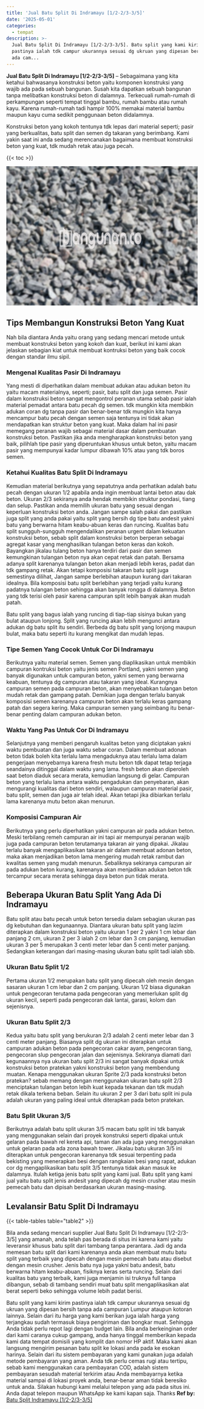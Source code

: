 ```yaml
---
title: 'Jual Batu Split Di Indramayu [1/2-2/3-3/5]'
date: '2025-05-01'
categories:
  - tempat
description: >-
  Jual Batu Split Di Indramayu [1/2-2/3-3/5]. Batu split yang kami kirim
  pastinya ialah tdk campur ukurannya sesuai dg ukruan yang dipesan bersih tanpa
  ada cam...
---
```


**Jual Batu Split Di Indramayu \[1/2-2/3-3/5\]** – Sebagaimana yang kita ketahui bahwasanya konstruksi beton yaitu komponen konstruksi yang wajib ada pada sebuah bangunan. Susah kita dapatkan sebuah bangunan tanpa melibatkan konstruksi beton di dalamnya. Terkecuali rumah-rumah di perkampungan seperti tempat tinggal bambu, rumah bambu atau rumah kayu. Karena rumah-rumah tadi hampir 100% memakai material bambu maupun kayu cuma sedikit penggunaan beton didalamnya.

Konstruksi beton yang kokoh tentunya tdk lepas dari material seperti; pasir yang berkualitas, batu split dan semen dg takaran yang berimbang. Kami yakin saat ini anda sedang merencanakan bagaimana membuat konstruksi beton yang kuat, tdk mudah retak atau juga pecah.

{{< toc >}}

![Jual Batu Split Di Indramayu [1/2-2/3-3/5]](/images/jual-batu-split-21.png)

## Tips Membangun Konstruksi Beton Yang Kuat

Nah bila diantara Anda yaitu orang yang sedang mencari metode untuk membuat konstruksi beton yang kokoh dan kuat, berikut ini kami akan jelaskan sebagian kiat untuk membuat kontruksi beton yang baik cocok dengan standar ilmu sipil.

### Mengenal Kualitas Pasir Di Indramayu

Yang mesti di diperhatikan dalam membuat adukan atau adukan beton itu yaitu macam materialnya, seperti; pasir, batu split dan juga semen. Pasir dalam konstruksi beton sangat mengontrol peranan utama sebab pasir ialah material pemadat antara batu pecah dg semen. tdk mungkin kita membikin adukan coran dg tanpa pasir dan benar-benar tdk mungkin kita hanya mencampur batu pecah dengan semen saja tentunya ini tidak akan mendapatkan kan struktur beton yang kuat. Maka dalam hal ini pasir memegang peranan wajib sebagai material dasar dalam pembuatan konstruksi beton. Pastikan jika anda mengharapkan konstruksi beton yang baik, pilihlah tipe pasir yang diperuntukan khusus untuk beton, yaitu macam pasir yang mempunyai kadar lumpur dibawah 10% atau yang tdk boros semen.

### Ketahui Kualitas Batu Split Di Indramayu

Kemudian material berikutnya yang sepatutnya anda perhatikan adalah batu pecah dengan ukuran 1/2 apabila anda ingin membuat lantai beton atau dak beton. Ukuran 2/3 sekiranya anda hendak membikin struktur pondasi, tiang dan selup. Pastikan anda memilih ukuran batu yang sesuai dengan keperluan konstruksi beton anda. Jangan sampe salah pakai dan pastikan juga split yang anda pakai yaitu split yang bersih dg tipe batu andesit yakni batu yang berwarna hitam keabu-abuan keras dan runcing. Kualitas batu split sungguh-sungguh mengendalikan peranan urgent dalam kekuatan konstruksi beton, sebab split dalam konstruksi beton berperan sebagai agregat kasar yang menghasilkan tulangan beton keras dan kokoh. Bayangkan jikalau tulang beton hanya terdiri dari pasir dan semen kemungkinan tulangan beton nya akan cepat retak dan patah. Bersama adanya split karenanya tulangan beton akan menjadi lebih keras, padat dan tdk gampang retak. Akan tetapi komposisi takaran batu split juga semestinya dilihat, Jangan sampe berlebihan ataupun kurang dari takaran idealnya. Bila komposisi batu split berlebihan yang terjadi yaitu kurang padatnya tulangan beton sehingga akan banyak rongga di dalamnya. Beton yang tdk terisi oleh pasir karena campuran split lebih banyak akan mudah patah.

Batu split yang bagus ialah yang runcing di tiap-tiap sisinya bukan yang bulat ataupun lonjong. Split yang runcing akan lebih mengunci antara adukan dg batu split itu sendiri. Berbeda dg batu split yang lonjong maupun bulat, maka batu seperti itu kurang mengikat dan mudah lepas.

### Tipe Semen Yang Cocok Untuk Cor Di Indramayu

Berikutnya yaitu material semen. Semen yang diaplikasikan untuk membikin campuran kontruksi beton yaitu jenis semen Portland, yakni semen yang banyak digunakan untuk campuran beton, yakni semen yang berwarna keabuan, tentunya dg campuran atau takaran yang ideal. Kurangnya campuran semen pada campuran beton, akan menyebabkan tulangan beton mudah retak dan gampang patah. Demikian juga dengan terlalu banyak komposisi semen karenanya campuran beton akan terlalu keras gampang patah dan segera kering. Maka campuran semen yang seimbang itu benar-benar penting dalam campuran adukan beton.

### Waktu Yang Pas Untuk Cor Di Indramayu

Selanjutnya yang memberi pengaruh kualitas beton yang diciptakan yakni waktu pembuatan dan juga waktu sebar coran. Dalam membuat adonan beton tidak boleh kita terlalu lama mengaduknya atau terlalu lama dalam pengerjaan menyebarnya karena fresh mutu beton tdk dapat tetap terjaga seandainya ditinggal dalam waktu yang lama. fresh beton akan diperoleh saat beton diaduk secara merata, kemudian langsung di gelar. Campuran beton yang terlalu lama antara waktu pengadukan dan penyebaran, akan mengurangi kualitas dari beton sendiri, walaupun campuran material pasir, batu split, semen dan juga air telah ideal. Akan tetapi jika dibiarkan terlalu lama karenanya mutu beton akan menurun.

### Komposisi Campuran Air

Berikutnya yang perlu diperhatikan yakni campuran air pada adukan beton. Meski terbilang remeh campuran air ini tapi air mempunyai peranan wajib juga pada campuran beton terutamanya takaran air yang dipakai. Jikalau terlalu banyak mengaplikasikan takaran air dalam membuat adonan beton, maka akan menjadikan beton lama mengering mudah retak rambut dan kwalitas semen yang mudah menurun. Sebaliknya sekiranya campuran air pada adukan beton kurang, karenanya akan menjadikan adukan beton tdk tercampur secara merata sehingga daya beton pun tidak merata.

## Beberapa Ukuran Batu Split Yang Ada Di Indramayu

Batu split atau batu pecah untuk beton tersedia dalam sebagian ukuran pas dg kebutuhan dan kegunaannya. Diantara ukuran batu split yang lazim diterapkan dalam konstruksi beton yaitu ukuran 1 per 2 yakni 1 cm lebar dan panjang 2 cm, ukuran 2 per 3 ialah 2 cm lebar dan 3 cm panjang, kemudian ukuran 3 per 5 merupakan 3 centi meter lebar dan 5 centi meter panjang. Sedangkan keterangan dari masing-masing ukuran batu split tadi ialah sbb.

### Ukuran Batu Split 1/2

Pertama ukuran 1/2 merupakan batu split yang dipecah oleh mesin dengan sasaran ukuran 1 cm lebar dan 2 cm panjang. Ukuran 1/2 biasa digunakan untuk pengecoran terutama pada pengecoran yang memerlukan split dg ukuran kecil, seperti pada pengecoran dak lantai, garasi, kolom dan sejenisnya.

### Ukuran Batu Split 2/3

Kedua yaitu batu split yang berukuran 2/3 adalah 2 centi meter lebar dan 3 centi meter panjang. Biasanya split dg ukuran ini diterapkan untuk campuran adukan beton pada pengecoran cakar ayam, pengecoran tiang, pengecoran slup pengecoran jalan dan sejenisnya. Sekiranya diamati dari kegunaannya nya ukuran batu split 2/3 ini sangat banyak dipakai untuk konstruksi beton pratekan yakni konstruksi beton yang membendung muatan. Kenapa menggunakan ukuran Sprite 2/3 pada konstruksi beton pratekan? sebab memang dengan menggunakan ukuran batu split 2/3 menciptakan tulangan beton lebih kuat kepada tekanan dan tdk mudah retak dikala terkena beban. Selain itu ukuran 2 per 3 dari batu split ini pula adalah ukuran yang paling ideal untuk diterapkan pada beton pratekan.

### Batu Split Ukuran 3/5

Berikutnya adalah batu split ukuran 3/5 macam batu split ini tdk banyak yang menggunakan selain dari proyek konstruksi seperti dipakai untuk gelaran pada bawah rel kereta api, taman dan ada juga yang menggunakan untuk gelaran pada ada zona bawah tower. Jikalau batu ukuran 3/5 ini diterapkan untuk pengecoran karenanya tdk sesuai terpenting pada bekisting yang menerapkan besi dengan rangkaian besi yang rapat, adukan cor dg mengaplikasikan batu split 3/5 tentunya tidak akan masuk ke dalamnya. Itulah ketiga jenis batu split yang kami jual. Batu split yang kami jual yaitu batu split jenis andesit yang dipecah dg mesin crusher atau mesin pemecah batu dan dipisah berdasarkan ukuran masing-masing.

## Levalansir Batu Split Di Indramayu

{{< table-tables table="table2" >}}

Bila anda sedang mencari supplier Jual Batu Split Di Indramayu \[1/2-2/3-3/5\] yang amanah, anda telah pas berada di situs ini karena kami yaitu leveransir khusus batu split dari tambang tanpa perantara. Jadi dg anda memesan batu split dari kami karenanya anda akan membuat mutu batu split yang terbaik yang dipecah dengan mesin pemecah batu atau disebut dengan mesin crusher. Jenis batu nya juga yakni batu andesit, batu berwarna hitam keabu-abuan, fisiknya keras serta runcing. Selain dari kualitas batu yang terbaik, kami juga menjamin isi truknya full tanpa dibangun, sebab di tambang sendiri muat batu split mengaplikasikan alat berat seperti beko sehingga volume lebih padat berisi.

Batu split yang kami kirim pastinya ialah tdk campur ukurannya sesuai dg ukruan yang dipesan bersih tanpa ada campuran Lumpur ataupun kotoran lainnya. Selain dari itu harga yang kami berikan juga ialah harga yang terjangkau sudah termasuk biaya pengiriman dan bongkar muat. Sehingga Anda tidak perlu repot lagi dengan budget lain. Bila anda berkeinginan order dari kami caranya cukup gampang, anda hanya tinggal memberikan kepada kami data tempat domisili yang komplit dan nomor HP aktif. Maka kami akan langsung mengirim pesanan batu split ke lokasi anda pada ke esokan harinya. Selain dari itu sistem pembayaran yang kami gunakan juga adalah metode pembayaran yang aman. Anda tdk perlu cemas rugi atau tertipu, sebab kami menggunakan cara pembayaran COD, adalah sistem pembayaran sesudah material terkirim atau Anda membayarnya ketika material sampai di lokasi proyek anda, benar-benar aman tidak beresiko untuk anda. Silakan hubungi kami melalui telepon yang ada pada situs ini. Anda dapat telepon maupun WhatsApp ke kami kapan saja. Thanks
**Ref by:** [Batu Split Indramayu [1/2-2/3-3/5]](https://id.wikipedia.org/wiki/Batu)
